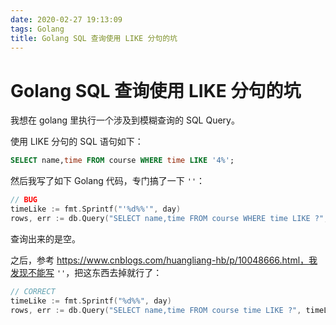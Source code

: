 ```yaml
---
date: 2020-02-27 19:13:09
tags: Golang
title: Golang SQL 查询使用 LIKE 分句的坑
---
```

# Golang SQL 查询使用 LIKE 分句的坑

我想在 golang 里执行一个涉及到模糊查询的 SQL Query。

使用 LIKE 分句的 SQL 语句如下：

```sql
SELECT name,time FROM course WHERE time LIKE '4%';
```

然后我写了如下 Golang 代码，专门搞了一下 `''`：

```go
// BUG
timeLike := fmt.Sprintf("'%d%%'", day)
rows, err := db.Query("SELECT name,time FROM course WHERE time LIKE ?", timeLike)
```

查询出来的是空。

之后，参考 https://www.cnblogs.com/huangliang-hb/p/10048666.html，我发现不能写 `''`，把这东西去掉就行了：

```go
// CORRECT
timeLike := fmt.Sprintf("%d%%", day)
rows, err := db.Query("SELECT name,time FROM course time LIKE ?", timeLike)
```

